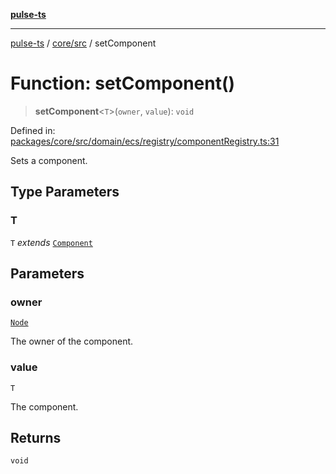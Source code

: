 [**pulse-ts**](../../../README.md)

***

[pulse-ts](../../../README.md) / [core/src](../README.md) / setComponent

# Function: setComponent()

> **setComponent**\<`T`\>(`owner`, `value`): `void`

Defined in: [packages/core/src/domain/ecs/registry/componentRegistry.ts:31](https://github.com/jlehett/pulse-ts/blob/a2a18767041a6b69ca4c5f6131d2de266097750e/packages/core/src/domain/ecs/registry/componentRegistry.ts#L31)

Sets a component.

## Type Parameters

### T

`T` *extends* [`Component`](../classes/Component.md)

## Parameters

### owner

[`Node`](../classes/Node.md)

The owner of the component.

### value

`T`

The component.

## Returns

`void`
